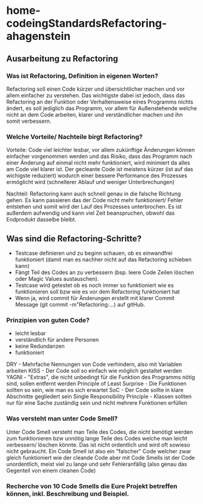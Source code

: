 # home-codeingStandardsRefactoring-ahagenstein

## Ausarbeitung zu Refactoring

### Was ist Refactoring, Definition in eigenen Worten?
Refactoring soll einen Code kürzer und übersichtlicher machen und vor allem einfacher zu verstehen. Das wichtigste dabei ist jedoch, dass das Refactoring an der Funktion oder Verhaltensweise eines Programms nichts ändert, es soll jediglich das Programm, vor allem für Außenstehende welche nicht an dem Code arbeiten, klarer und verständlicher machen und ihn somit verbessern.

### Welche Vorteile/ Nachteile birgt Refactoring?
Vorteile: Code viel leichter lesbar, vor allem zukünftige Änderungen können einfacher vorgenommen werden und das Risiko, dass das Programm nach einer Änderung auf einmal nicht mehr funktioniert, wird minimiert da alles am Code viel klarer ist. Der gecleante Code ist meistens kürzer (ist auf das wichigste reduziert) wodurch einer bessere Performance des Prozesses ermöglicht wird (schnellerer Ablauf und weniger Unterbrechungen)

Nachteil: Refactoring kann auch schnell genau in die falsche Richtung gehen. Es kann passieren das der Code nicht mehr funktioniert/ Fehler entstehen und somit wird der Lauf des Prozesses unterbrochen. Es ist außerdem aufwendig und kann viel Zeit beanspruchen, obwohl das Endprodukt dasselbe bleibt.

## Was sind die Refactoring-Schritte?
- Testcase definieren und zu beginn schauen, ob es einwandfrei funktioniert (damit man es nachher nicht auf das Refactoring schieben kann)
- Fängt Teil des Codes an zu verbessern (bsp. leere Code Zeilen löschen oder Magic Values austauschen).
- Testcase wird getestet ob es noch immer so funktioniert wie es funktionieren soll bzw wie es vor dem Refactoring funktioniert hat
- Wenn ja, wird commit für Änderungen erstellt mit klarer Commit Message (git commit -m"Refactoring:...) auf gitHub.

### Prinzipien von guten Code?

- leicht lesbar
- verständlich für andere Personen
- keine Redundanzen
- funktioniert

DRY - Mehrfache Nennungen von Code verhindern, also mit Variablen arbeiten
KISS - Der Code soll so einfach wie möglich gestaltet werden
YAGNI - "Extras", die nicht unbedingt für die Funktion des Programms nötig sind, sollen entfernt werden
Principle of Least Surprise - Die Funktionen sollten so sein, wie man es sich erwartet
SoC - Der Code sollte in klare Abschnitte gegliedert sein
Single Responsibility Principle - Klassen sollten nur für eine Sache zuständig sein und nicht mehrere Funktionen erfüllen

### Was versteht man unter Code Smell?

Unter Code Smell versteht man Teile des Codes, die nicht benötigt werden zum funktionieren bzw unnötig lange Teile des Codes welche man leicht verbessern/ löschen könnte. Das ist nicht ordentlich und wird oft sowieso nicht gebraucht. Ein Code Smell ist also ein "falscher" Code welcher zwar gleich funktioniert wie der cleande Code aber mit Code Smells ist der Code unordentlich, meist viel zu lange und sehr Fehleranfällig (also genau das Gegenteil von einem cleanen Code)

### Recherche von 10 Code Smells die Eure Projekt betreffen können, inkl. Beschreibung und Beispiel.



 
